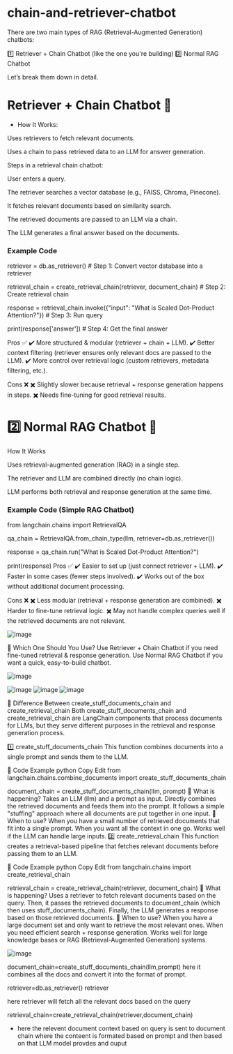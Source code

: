 # chain-and-retriever-chatbot


There are two main types of RAG (Retrieval-Augmented Generation) chatbots:

1️⃣ Retriever + Chain Chatbot (like the one you're building)
2️⃣ Normal RAG Chatbot

Let’s break them down in detail.

# Retriever + Chain Chatbot 🚀
* How It Works:

Uses retrievers to fetch relevant documents.

Uses a chain to pass retrieved data to an LLM for answer generation.

Steps in a retrieval chain chatbot:

User enters a query.

The retriever searches a vector database (e.g., FAISS, Chroma, Pinecone).

It fetches relevant documents based on similarity search.

The retrieved documents are passed to an LLM via a chain.

The LLM generates a final answer based on the documents.

### Example Code

retriever = db.as_retriever()  # Step 1: Convert vector database into a retriever

retrieval_chain = create_retrieval_chain(retriever, document_chain)  # Step 2: Create retrieval chain

response = retrieval_chain.invoke({"input": "What is Scaled Dot-Product Attention?"})  # Step 3: Run query

print(response['answer'])  # Step 4: Get the final answer


Pros ✅
✔️ More structured & modular (retriever + chain + LLM).
✔️ Better context filtering (retriever ensures only relevant docs are passed to the LLM).
✔️ More control over retrieval logic (custom retrievers, metadata filtering, etc.).

Cons ❌
✖️ Slightly slower because retrieval + response generation happens in steps.
✖️ Needs fine-tuning for good retrieval results.


# 2️⃣ Normal RAG Chatbot 💬
How It Works

Uses retrieval-augmented generation (RAG) in a single step.

The retriever and LLM are combined directly (no chain logic).

LLM performs both retrieval and response generation at the same time.

### Example Code (Simple RAG Chatbot)

from langchain.chains import RetrievalQA

qa_chain = RetrievalQA.from_chain_type(llm, retriever=db.as_retriever())

response = qa_chain.run("What is Scaled Dot-Product Attention?")

print(response)
Pros ✅
✔️ Easier to set up (just connect retriever + LLM).
✔️ Faster in some cases (fewer steps involved).
✔️ Works out of the box without additional document processing.

Cons ❌
✖️ Less modular (retrieval + response generation are combined).
✖️ Harder to fine-tune retrieval logic.
✖️ May not handle complex queries well if the retrieved documents are not relevant.

![image](https://github.com/user-attachments/assets/6d5ec2ba-20ec-477f-bc56-952c57da8b2a)

🚀 Which One Should You Use?
Use Retriever + Chain Chatbot if you need fine-tuned retrieval & response generation.
Use Normal RAG Chatbot if you want a quick, easy-to-build chatbot.








![image](https://github.com/user-attachments/assets/65a804f5-41dd-4d82-a54b-af89aaf6595a)

![image](https://github.com/user-attachments/assets/93eb5b00-a512-44bb-b246-5550045dce58)
![image](https://github.com/user-attachments/assets/dad02efa-aae3-48f6-89a0-e815cf98bcdb)
![image](https://github.com/user-attachments/assets/7f40600f-175b-4454-bd15-1c35d230aedc)




📌 Difference Between create_stuff_documents_chain and create_retrieval_chain
Both create_stuff_documents_chain and create_retrieval_chain are LangChain components that process documents for LLMs, but they serve different purposes in the retrieval and response generation process.

1️⃣ create_stuff_documents_chain
This function combines documents into a single prompt and sends them to the LLM.

🔹 Code Example
python
Copy
Edit
from langchain.chains.combine_documents import create_stuff_documents_chain

document_chain = create_stuff_documents_chain(llm, prompt)
🔹 What is happening?
Takes an LLM (llm) and a prompt as input.
Directly combines the retrieved documents and feeds them into the prompt.
It follows a simple "stuffing" approach where all documents are put together in one input.
🔹 When to use?
When you have a small number of retrieved documents that fit into a single prompt.
When you want all the context in one go.
Works well if the LLM can handle large inputs.
2️⃣ create_retrieval_chain
This function creates a retrieval-based pipeline that fetches relevant documents before passing them to an LLM.

🔹 Code Example
python
Copy
Edit
from langchain.chains import create_retrieval_chain

retrieval_chain = create_retrieval_chain(retriever, document_chain)
🔹 What is happening?
Uses a retriever to fetch relevant documents based on the query.
Then, it passes the retrieved documents to document_chain (which then uses stuff_documents_chain).
Finally, the LLM generates a response based on those retrieved documents.
🔹 When to use?
When you have a large document set and only want to retrieve the most relevant ones.
When you need efficient search + response generation.
Works well for large knowledge bases or RAG (Retrieval-Augmented Generation) systems.


![image](https://github.com/user-attachments/assets/70c55708-f729-4a4a-b1c6-139dbc0ba88e)




document_chain=create_stuff_documents_chain(llm,prompt)
 here it combines all the docs and convert it into the format of prompt.

retriever=db.as_retriever()
retriever

here retriever will fetch all the relevant docs based on the query

retrieval_chain=create_retrieval_chain(retriever,document_chain)

* here the relevent document context based on query is sent to document chain where the conteent is formated based on prompt and then based on that LLM model provdes and ouput
